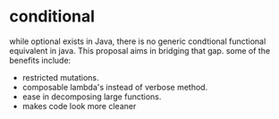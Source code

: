# conditional

while optional exists in Java, there is no generic condtional functional equivalent in java. This proposal aims in bridging that gap. some of the benefits include:

* restricted mutations.
* composable lambda's instead of verbose method.
* ease in decomposing large functions.
* makes code look more cleaner
